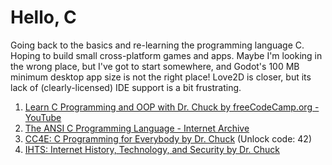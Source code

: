 # Hello, C

Going back to the basics and re-learning the programming language C. Hoping to build small cross-platform games and apps. Maybe I'm looking in the wrong place, but I've got to start somewhere, and Godot's 100 MB minimum desktop app size is not the right place! Love2D is closer, but its lack of (clearly-licensed) IDE support is a bit frustrating.

1. [Learn C Programming and OOP with Dr. Chuck by freeCodeCamp.org - YouTube](https://www.youtube.com/watch?v=PaPN51Mm5qQ)
1. [The ANSI C Programming Language - Internet Archive](https://archive.org/details/the-ansi-c-programming-language-by-brian-w.-kernighan-dennis-m.-ritchie.org/mode/2up)
1. [CC4E: C Programming for Everybody by Dr. Chuck](https://cc4e.com/index.php) (Unlock code: 42)
1. [IHTS: Internet History, Technology, and Security by Dr. Chuck](https://ihts.pr4e.com/)

